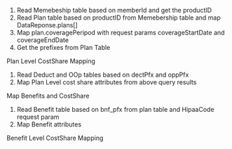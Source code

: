 1) Read Memebeship table based on memberId and get the productID
2) Read Plan table based on productID from Memebership table and map DataReponse.plans[]
3) Map plan.coveragePeripod with request params coverageStartDate and coverageEndDate
2) Get the prefixes from Plan Table

Plan Level CostShare Mapping

1) Read Deduct and OOp tables based on dectPfx and oppPfx
2) Map Plan Level cost share attributes from above query results 

Map Benefits and CostShare

1) Read Benefit table based on bnf_pfx from plan table and HipaaCode request param
2) Map Benefit attributes

Benefit Level CostShare Mapping

